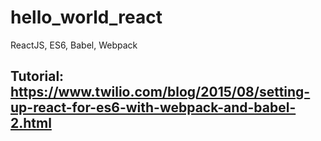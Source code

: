 # hello_world_react
ReactJS, ES6, Babel, Webpack

## Tutorial: https://www.twilio.com/blog/2015/08/setting-up-react-for-es6-with-webpack-and-babel-2.html
